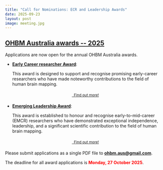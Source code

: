 ```yaml
---
title: "Call for Nominations: ECR and Leadership Awards"
date: 2025-09-23
layout: post
image: meeting.jpg
---
```


## [**OHBM Australia awards -- 2025**](/awards)

Applications are now open for the annual OHBM Australia awards. 


- [**Early Career researcher Award**](/posts/2025-early-career-researcher-award/):

  This award is designed to support and recognise promising early-career researchers who have made noteworthy contributions to the field of human brain mapping.

  <div style="text-align: center; margin: 20px; font-size: 12px;">
      <a href="/posts/2025-early-career-researcher-award/" class="btn btn-primary page-scroll">
          <i class="fa-solid fa-award"></i>
          &nbsp; Find out more!
      </a>
  </div>

- [**Emerging Leadership Award**](/posts/2025-emerging-leadership-award/):

  This award is established to honour and recognise early-to-mid-career (EMCR) researchers who have demonstrated exceptional independence, leadership, and a significant scientific contribution to the field of human brain mapping.

  <div style="text-align: center; margin: 20px; font-size: 12px;">
      <a href="/posts/2025-emerging-leadership-award/" class="btn btn-primary page-scroll">
          <i class="fa-solid fa-award"></i>
          &nbsp; Find out more!
      </a>
  </div>


Please submit applications as a single PDF file to [**ohbm.aus@gmail.com**](mailto:ohbm.aus@gmail.com).

The deadline for all award applications is <span style="color: red;">**Monday, 27 October 2025**</span>.
